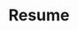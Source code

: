 ---
layout: page
permalink: /assets/pdf/Trishia El Chemaly_Resume.pdf
title: Resume
nav: true
newtab: true
nav_order: 3
---
